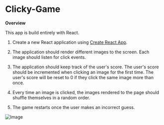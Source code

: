 
# Clicky-Game

**Overview**

This app is build entirely with React. 

1. Create a new React application using [Create React App](https://github.com/facebookincubator/create-react-app).

2. The application should render different images to the screen. Each image should listen for click events.

3. The application should keep track of the user's score. The user's score should be incremented when clicking an image for the first time. The user's score will be reset to 0 if they click the same image more than once.

4. Every time an image is clicked, the images rendered to the page should shuffle themselves in a random order.

5. The game restarts once the user makes an incorrect guess.

![Image](clicky-game/screenshot/Capture.JPG)

